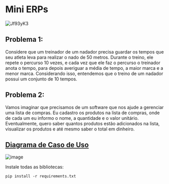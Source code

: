 <h1>Mini ERPs</h1>

![Jf93yK3](https://github.com/user-attachments/assets/bfe6ab02-dce6-4fb1-870b-935232a28cb8)


<h2>Problema 1:</h2>

<p>
  Considere que um treinador de um nadador precisa guardar os tempos que seu atleta leva para realizar o nado de 50 metros. Durante o treino, ele repete o percurso 10 vezes, e cada vez que ele faz o percurso o treinador anota o tempo, para depois averiguar a média de tempo, a maior marca e a menor marca. Considerando isso, entendemos que o treino de um nadador possui um conjunto de 10 tempos.
</p>

<h2>Problema 2:</h2>

<p>
  Vamos imaginar que precisamos de um software que nos ajude a gerenciar uma lista de compras. Eu cadastro os produtos na lista de compras, onde de cada um eu informo o nome, a quantidade e o valor unitário. Eventualmente, quero saber quantos produtos estão adicionados na lista, visualizar os produtos e até mesmo saber o total em dinheiro.
</p>

<h2><a href="https://github.com/jpgercc/AtividadeRequisitos/blob/main/caso_de_uso.uml" ">Diagrama de Caso de Uso</a></h2>

![image](https://github.com/user-attachments/assets/b3190619-7ed1-4ed3-afaa-cd0ead096598)

<p>
Instale todas as bibliotecas:
  
`pip install -r requirements.txt`

</p>
